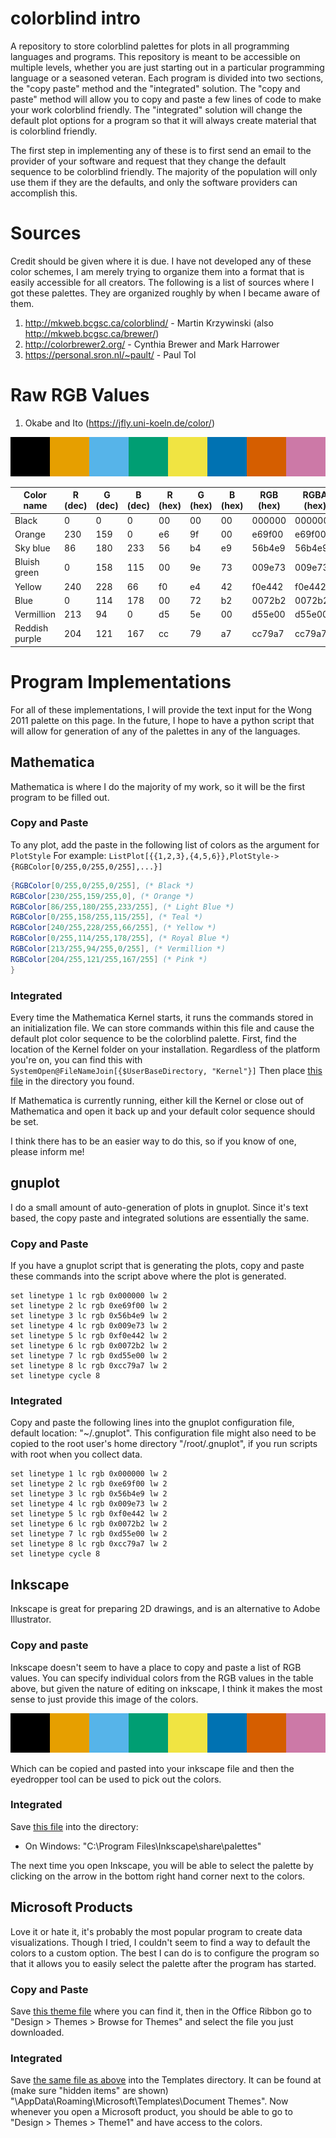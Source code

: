# colorblind intro
A repository to store colorblind palettes for plots in all programming languages and programs. This
repository is meant to be accessible on multiple levels, whether you are just starting out 
in a particular programming language or a seasoned veteran. Each program is divided into two
sections, the "copy paste" method and the "integrated" solution.  The "copy and paste" method 
will allow you to copy and paste a few lines of code to make your work colorblind friendly. 
The "integrated" solution will change the default plot options for a program so that it will 
always create material that is colorblind friendly.

The first step in implementing any of these is to first send an email to the provider of your software and request that they change the default sequence to be colorblind friendly. The majority of the population will only use them if they are the defaults, and only the software providers can accomplish this.  

# Sources
Credit should be given where it is due. I have not developed any of these color schemes, I am merely trying to organize them into a format that is easily accessible for all creators. The following is a list of sources where I got these palettes. They are organized roughly by when I became aware of them.

1. http://mkweb.bcgsc.ca/colorblind/ - Martin Krzywinski (also http://mkweb.bcgsc.ca/brewer/)
2. http://colorbrewer2.org/ - Cynthia Brewer and Mark Harrower
3. https://personal.sron.nl/~pault/ - Paul Tol

# Raw RGB Values
1. Okabe and Ito (https://jfly.uni-koeln.de/color/)

<img alt="ColorPalette" src="https://raw.githubusercontent.com/ahrendsen/colorblind/master/wong2011.png">

| Color name | R (dec) | G (dec) | B (dec) | R (hex) | G (hex) | B (hex) | RGB (hex) | RGBA (hex) | 
|   ---      |  ---    |   ---   |   ---   | --- |      --- |    ---      | --- | --- |
| Black      | 0       |  0      |   0     | 00  | 00 | 00 | 000000 | 000000ff | 
| Orange | 230 | 159 | 0 |                    e6 | 9f | 00 | e69f00 | e69f00ff | 
| Sky blue | 86 | 180 | 233 |                 56 | b4 | e9 | 56b4e9 | 56b4e9ff | 
| Bluish green | 0 | 158 | 115 |              00 | 9e | 73 | 009e73 | 009e73ff |
| Yellow | 240 | 228 | 66 |                   f0 | e4 | 42 | f0e442 | f0e442ff |
| Blue | 0 | 114 | 178 |                      00 | 72 | b2 | 0072b2 | 0072b2ff | 
| Vermillion | 213 | 94 | 0 |                 d5 | 5e | 00 | d55e00 | d55e00ff |
| Reddish purple | 204 | 121 | 167 |          cc | 79 | a7 | cc79a7 | cc79a7ff |

# Program Implementations
For all of these implementations, I will provide the text input for the Wong 2011 palette on
this page.
In the future, I hope to have a python script that will allow for generation of any of 
the palettes in any of the languages.
## Mathematica
Mathematica is where I do the majority of my work, so it will be the first program to be filled out.
### Copy and Paste

To any plot, add the paste in the following list of colors as the argument for `PlotStyle`
For example: `ListPlot[{{1,2,3},{4,5,6}},PlotStyle->{RGBColor[0/255,0/255,0/255],...}]`

```Mathematica
{RGBColor[0/255,0/255,0/255], (* Black *)
RGBColor[230/255,159/255,0], (* Orange *)
RGBColor[86/255,180/255,233/255], (* Light Blue *)
RGBColor[0/255,158/255,115/255], (* Teal *)
RGBColor[240/255,228/255,66/255], (* Yellow *)
RGBColor[0/255,114/255,178/255], (* Royal Blue *)
RGBColor[213/255,94/255,0/255], (* Vermillion *)
RGBColor[204/255,121/255,167/255] (* Pink *)
}
```
### Integrated
Every time the Mathematica Kernel starts, it runs the commands stored in an initialization file. We can store commands within this file and cause the default plot color sequence to be the colorblind palette. First, find the location of the Kernel folder on your installation. Regardless of the platform you're on, you can find this with `SystemOpen@FileNameJoin[{$UserBaseDirectory, "Kernel"}]`
Then place [this file](https://github.com/ahrendsen/colorblind/blob/master/init.m) in the directory you found. 

If Mathematica is currently running, either kill the Kernel or close out of Mathematica and open it back up and your default color sequence should be set. 

I think there has to be an easier way to do this, so if you know of one, please inform me!
## gnuplot
I do a small amount of auto-generation of plots in gnuplot. Since it's text based, the copy paste and integrated solutions are essentially the same.
### Copy and Paste
If you have a gnuplot script that is generating the plots, copy and paste these commands into the script above where the plot is generated.

```gnuplot
set linetype 1 lc rgb 0x000000 lw 2
set linetype 2 lc rgb 0xe69f00 lw 2
set linetype 3 lc rgb 0x56b4e9 lw 2
set linetype 4 lc rgb 0x009e73 lw 2
set linetype 5 lc rgb 0xf0e442 lw 2
set linetype 6 lc rgb 0x0072b2 lw 2
set linetype 7 lc rgb 0xd55e00 lw 2
set linetype 8 lc rgb 0xcc79a7 lw 2
set linetype cycle 8
```

### Integrated
Copy and paste the following lines into the gnuplot configuration file, default location: "~/.gnuplot". This configuration file might also need to be copied to the root user's home directory "/root/.gnuplot", if you run scripts with root when you collect data.

```gnuplot
set linetype 1 lc rgb 0x000000 lw 2
set linetype 2 lc rgb 0xe69f00 lw 2
set linetype 3 lc rgb 0x56b4e9 lw 2
set linetype 4 lc rgb 0x009e73 lw 2
set linetype 5 lc rgb 0xf0e442 lw 2
set linetype 6 lc rgb 0x0072b2 lw 2
set linetype 7 lc rgb 0xd55e00 lw 2
set linetype 8 lc rgb 0xcc79a7 lw 2
set linetype cycle 8
```
  
## Inkscape
Inkscape is great for preparing 2D drawings, and is an alternative to Adobe Illustrator. 
### Copy and paste
Inkscape doesn't seem to have a place to copy and paste a list of RGB values. You can specify individual colors from the RGB values in the table above, but given the nature of editing on inkscape, I think it makes the most sense to just provide this image of the colors. 

<img alt="ColorPalette" src="https://raw.githubusercontent.com/ahrendsen/colorblind/master/wong2011.png">

Which can be copied and pasted into your inkscape file and then the eyedropper tool can be used to pick out the colors. 

### Integrated
Save [this file](inkscape/palettes/colorBlind.gpl) into the directory: 
 - On Windows: "C:\Program Files\Inkscape\share\palettes"
 
The next time you open Inkscape, you will be able to select the palette by clicking on the arrow in the bottom right hand corner next to the colors.

## Microsoft Products
Love it or hate it, it's probably the most popular program to create data visualizations. Though I tried, I couldn't seem to find a way to default the colors to a custom option. The best I can do is to configure the program so that it allows you to easily select the palette after the program has started.

### Copy and Paste
Save [this theme file](https://github.com/ahrendsen/colorblind/blob/master/Theme1.thmx) where you can find it, then in the Office Ribbon go to "Design > Themes > Browse for Themes" and select the file you just downloaded. 
### Integrated
Save [the same file as above](https://github.com/ahrendsen/colorblind/blob/master/Theme1.thmx) into the Templates directory. It can be found at (make sure "hidden items" are shown) "<User Folder>\AppData\Roaming\Microsoft\Templates\Document Themes". Now whenever you open a Microsoft product, you should be able to go to "Design > Themes > Theme1" and have access to the colors.
